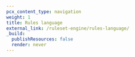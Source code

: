 ```yaml
---
pcx_content_type: navigation
weight: 1
title: Rules language
external_link: /ruleset-engine/rules-language/
_build:
  publishResources: false
  render: never
---
```


